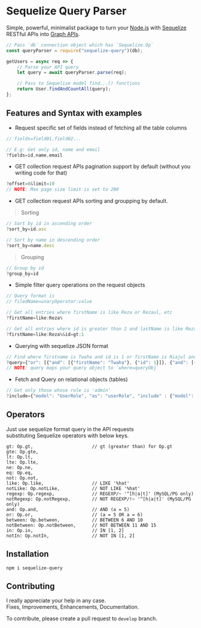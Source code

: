 # Sequelize Query Parser

Simple, powerful, minimalist package to turn your [Node.js](https://nodejs.org) with [Sequelize](http://sequelize.org) RESTful APIs into [Graph APIs](https://zapier.com/engineering/graph-apis/).

```js
// Pass `db` connection object which has `Sequelize.Op`
const queryParser = require("sequelize-query")(db);

getUsers = async req => {
    // Parse your API query
    let query = await queryParser.parse(req);

    // Pass to Sequelize model find...() functions
    return User.findAndCountAll(query);
};
```

## Features and Syntax with examples

- Request specific set of fields instead of fetching all the table columns
```js
// fields=field01,field02...

// E.g: Get only id, name and email
?fields=id,name,email
```

- GET collection request APIs pagination support by default (without you writing code for that)
```js
?offset=0&limit=10
// NOTE: Max page size limit is set to 200
```

- GET collection request APIs sorting and groupping by default.
> Sorting
```js
// Sort by id in ascending order
?sort_by=id.asc

// Sort by name in descending order
?sort_by=name.desc
```

> Grouping
```js
// Group by id
?group_by=id
```

- Simple filter query operations on the request objects
```js
// Query format is
// filedName=unaryOperator:value

// Get all entries where firstName is like Reza or Rezaul, etc
?firstName=like:Reza%

// Get all entries where id is greater than 2 and lastName is like Reza%
?firstName=like:Reza%&id=gt:1
```

- Querying with sequelize JSON format
```js
// Find where firstname is Twaha and id is 1 or firstName is Riajul and id is 2
?query={"or": [{"and": [{"firstName": "Twaha"}, {"id": 1}]}, {"and": [{"firstName": "Riajul"}, {"id": 2}]}]}
// NOTE: query maps your query object to `where=queryObj`
```

- Fetch and Query on relational objects (tables)
```js
// Get only those whose role is 'admin'
?include={"model": "UserRole", "as": "userRole", "include" : {"model": "Role", "as" : "role", "required": 1, "where": {"name": "admin"} }}
```

## Operators

Just use sequelize format query in the API requests  
substituting Sequelize operators with below keys.

```
gt: Op.gt,                      // gt (greater than) for Op.gt
gte: Op.gte,
lt: Op.lt,
lte: Op.lte,
ne: Op.ne,
eq: Op.eq,
not: Op.not,
like: Op.like,                  // LIKE '%hat'
notLike: Op.notLike,            // NOT LIKE '%hat'
regexp: Op.regexp,              // REGEXP/~ '^[h|a|t]' (MySQL/PG only)
notRegexp: Op.notRegexp,        // NOT REGEXP/!~ '^[h|a|t]' (MySQL/PG only)
and: Op.and,                    // AND (a = 5)
or: Op.or,                      // (a = 5 OR a = 6)
between: Op.between,            // BETWEEN 6 AND 10
notBetween: Op.notBetween,      // NOT BETWEEN 11 AND 15
in: Op.in,                      // IN [1, 2]
notIn: Op.notIn,                // NOT IN [1, 2]
```
## Installation

```
npm i sequelize-query
```

## Contributing

I really appreciate your help in any case.  
Fixes, Improvements, Enhancements, Documentation.

To contribute, please create a pull request to `develop` branch.
